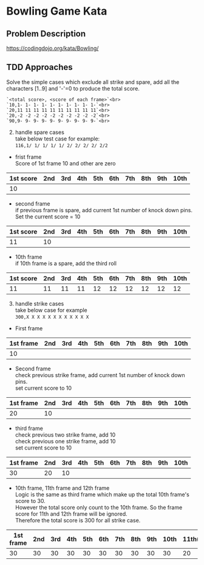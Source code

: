 # Bowling Game Kata

## Problem Description
https://codingdojo.org/kata/Bowling/


## TDD Approaches
 Solve the simple cases which exclude all strike and spare, 
add all the characters [1..9] and '-'=0 to produce the total score. <br>

    `<total score>, <score of each frame>`<br>
    `10,1- 1- 1- 1- 1- 1- 1- 1- 1- 1-`<br>
    `20,11 11 11 11 11 11 11 11 11 11`<br>
    `20,-2 -2 -2 -2 -2 -2 -2 -2 -2 -2`<br>
    `90,9- 9- 9- 9- 9- 9- 9- 9- 9- 9-`<br>

   2. handle spare cases<br>
       take below test case for example:<br>
       `116,1/ 1/ 1/ 1/ 1/ 2/ 2/ 2/ 2/ 2/2`<br>
   - frist frame<br>
      Score of 1st frame 10 and other are zero<br>
      
| 1st score | 2nd | 3rd | 4th | 5th | 6th | 7th | 8th | 9th | 10th |
|-----------|-----|-----|-----|-----|-----|-----|-----|-----|------|
| 10        |     |     |     |     |     |     |     |     |      |

- second frame <br>
if previous frame is spare, add current 1st number of knock down pins. <br>
Set the current score = 10<br>

| 1st score | 2nd | 3rd | 4th | 5th | 6th | 7th | 8th | 9th | 10th |
|-----------|-----|-----|-----|-----|-----|-----|-----|-----|------|
| 11        | 10  |     |     |     |     |     |     |     |      |

- 10th frame<br>
if 10th frame is a spare, add the third roll<br>

| 1st score | 2nd | 3rd | 4th | 5th | 6th | 7th | 8th | 9th | 10th |
|-----------|-----|-----|-----|-----|-----|-----|-----|-----|------|
| 11        | 11  | 11  | 11  | 12  | 12  | 12  | 12  | 12  | 12   |

3. handle strike cases<br>
    take below case for example<br>
    `300,X X X X X X X X X X X X`<br>

- First frame

| 1st frame | 2nd | 3rd | 4th | 5th | 6th | 7th | 8th | 9th | 10th |
|-----------|-----|-----|-----|-----|-----|-----|-----|-----|------|
| 10        |     |     |     |     |     |     |     |     |      |

- Second frame<br>
    check previous strike frame, add current 1st number of knock down pins.<br>
    set current score to 10 <br>

| 1st frame | 2nd | 3rd | 4th | 5th | 6th | 7th | 8th | 9th | 10th |
|-----------|-----|-----|-----|-----|-----|-----|-----|-----|------|
| 20        |10   |     |     |     |     |     |     |     |      |

- third frame<br>
  check previous two strike frame, add 10<br>
  check previous one strike frame, add 10<br>
  set current score to 10 <br>

| 1st frame | 2nd | 3rd | 4th | 5th | 6th | 7th | 8th | 9th | 10th |
|-----------|-----|-----|-----|-----|-----|-----|-----|-----|------|
| 30        | 20  | 10  |     |     |     |     |     |     |      |

- 10th frame, 11th frame and 12th frame<br>
    Logic is the same as third frame which make up the total 10th frame's score to 30.<br>
    However the total score only count to the 10th frame. So the frame score for 11th and 12th frame will be ignored.<br>
    Therefore the total score is 300 for all strike case.

| 1st frame | 2nd | 3rd | 4th | 5th | 6th | 7th | 8th | 9th | 10th | 11th(ignored) | 12th(ignored) |
|-----------|-----|-----|-----|-----|-----|-----|-----|-----|------|---------------|---------------|
| 30        | 30  | 30  | 30  | 30  | 30  | 30  | 30  | 30  | 30   | 20            | 10            |